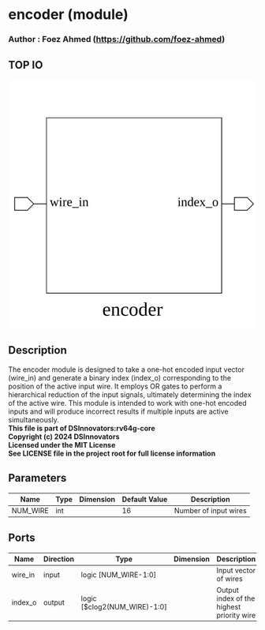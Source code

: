 # encoder (module)

### Author : Foez Ahmed (https://github.com/foez-ahmed)

## TOP IO
<img src="./encoder_top.svg">

## Description

The encoder module is designed to take a one-hot encoded input vector (wire_in) and generate a
binary index (index_o) corresponding to the position of the active input wire. It employs OR gates
to perform a hierarchical reduction of the input signals, ultimately determining the index of the
active wire. This module is intended to work with one-hot encoded inputs and will produce incorrect
results if multiple inputs are active simultaneously.
<br>**This file is part of DSInnovators:rv64g-core**
<br>**Copyright (c) 2024 DSInnovators**
<br>**Licensed under the MIT License**
<br>**See LICENSE file in the project root for full license information**

## Parameters
|Name|Type|Dimension|Default Value|Description|
|-|-|-|-|-|
|NUM_WIRE|int||16|Number of input wires|

## Ports
|Name|Direction|Type|Dimension|Description|
|-|-|-|-|-|
|wire_in|input|logic [NUM_WIRE-1:0]||Input vector of wires|
|index_o|output|logic [$clog2(NUM_WIRE)-1:0]||Output index of the highest priority wire|
